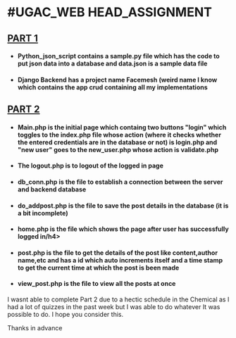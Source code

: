 <h1>#UGAC_WEB HEAD_ASSIGNMENT</h1>

<h2><u>PART 1</u></h2>
<ul>
<li><h4>Python_json_script contains a sample.py file which has the code to put json data into a database and data.json is a sample data file</h4></li>
<li><h4>Django Backend has a project name Facemesh (weird name I know which contains the app crud containing all my implementations</h4></li>
</ul>
<h2><u>PART 2</u></h2>
<ul>
<li><h4>Main.php is the initial page which containg two buttons "login" which toggles to the index.php file whose action (where it checks whether the entered credentials are in the database or not) is login.php  and "new user" goes to the new_user.php whose action is validate.php</h4></li>
<li><h4>The logout.php is to logout of the logged in page</h4></li>
<li><h4>db_conn.php is  the file to establish a connection between the server and backend database</h4></li>
<li><h4>do_addpost.php is  the file to save the post details in the database (it is a bit incomplete)</h4></li>
<li><h4>home.php is  the file which shows the page after user has successfully logged in/h4></li>
<li><h4>post.php is  the file to get the details of the post like content,author name,etc and has a id which auto increments itself and a time stamp to get the current time at which the post is been made</h4></li>
<li><h4>view_post.php is the file to view all the posts at once</h4></li>
</ul>
I wasnt able to complete Part 2 due to a hectic schedule in the Chemical as I had a lot of quizzes in the past week but I was able to do whatever It was possible to do.
I hope you consider this.

Thanks in advance
